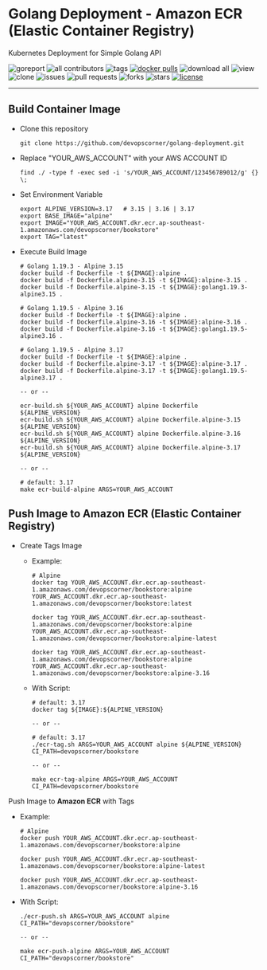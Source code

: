 # Golang Deployment - Amazon ECR (Elastic Container Registry)

Kubernetes Deployment for Simple Golang API

![goreport](https://goreportcard.com/badge/github.com/devopscorner/golang-deployment/src)
![all contributors](https://img.shields.io/github/contributors/devopscorner/golang-deployment)
![tags](https://img.shields.io/github/v/tag/devopscorner/golang-deployment?sort=semver)
[![docker pulls](https://img.shields.io/docker/pulls/devopscorner/bookstore.svg)](https://hub.docker.com/r/devopscorner/bookstore/)
![download all](https://img.shields.io/github/downloads/devopscorner/golang-deployment/total.svg)
![view](https://views.whatilearened.today/views/github/devopscorner/golang-deployment.svg)
![clone](https://img.shields.io/badge/dynamic/json?color=success&label=clone&query=count&url=https://github.com/devopscorner/golang-deployment/blob/master/clone.json?raw=True&logo=github)
![issues](https://img.shields.io/github/issues/devopscorner/golang-deployment)
![pull requests](https://img.shields.io/github/issues-pr/devopscorner/golang-deployment)
![forks](https://img.shields.io/github/forks/devopscorner/golang-deployment)
![stars](https://img.shields.io/github/stars/devopscorner/golang-deployment)
[![license](https://img.shields.io/github/license/devopscorner/golang-deployment)](https://img.shields.io/github/license/devopscorner/golang-deployment)

---

## Build Container Image

- Clone this repository

  ```
  git clone https://github.com/devopscorner/golang-deployment.git
  ```

- Replace "YOUR_AWS_ACCOUNT" with your AWS ACCOUNT ID

  ```
  find ./ -type f -exec sed -i 's/YOUR_AWS_ACCOUNT/123456789012/g' {} \;
  ```

- Set Environment Variable

  ```
  export ALPINE_VERSION=3.17   # 3.15 | 3.16 | 3.17
  export BASE_IMAGE="alpine"
  export IMAGE="YOUR_AWS_ACCOUNT.dkr.ecr.ap-southeast-1.amazonaws.com/devopscorner/bookstore"
  export TAG="latest"
  ```

- Execute Build Image

  ```
  # Golang 1.19.3 - Alpine 3.15
  docker build -f Dockerfile -t ${IMAGE}:alpine .
  docker build -f Dockerfile.alpine-3.15 -t ${IMAGE}:alpine-3.15 .
  docker build -f Dockerfile.alpine-3.15 -t ${IMAGE}:golang1.19.3-alpine3.15 .

  # Golang 1.19.5 - Alpine 3.16
  docker build -f Dockerfile -t ${IMAGE}:alpine .
  docker build -f Dockerfile.alpine-3.16 -t ${IMAGE}:alpine-3.16 .
  docker build -f Dockerfile.alpine-3.16 -t ${IMAGE}:golang1.19.5-alpine3.16 .

  # Golang 1.19.5 - Alpine 3.17
  docker build -f Dockerfile -t ${IMAGE}:alpine .
  docker build -f Dockerfile.alpine-3.17 -t ${IMAGE}:alpine-3.17 .
  docker build -f Dockerfile.alpine-3.17 -t ${IMAGE}:golang1.19.5-alpine3.17 .

  -- or --

  ecr-build.sh ${YOUR_AWS_ACCOUNT} alpine Dockerfile ${ALPINE_VERSION}
  ecr-build.sh ${YOUR_AWS_ACCOUNT} alpine Dockerfile.alpine-3.15 ${ALPINE_VERSION}
  ecr-build.sh ${YOUR_AWS_ACCOUNT} alpine Dockerfile.alpine-3.16 ${ALPINE_VERSION}
  ecr-build.sh ${YOUR_AWS_ACCOUNT} alpine Dockerfile.alpine-3.17 ${ALPINE_VERSION}

  -- or --

  # default: 3.17
  make ecr-build-alpine ARGS=YOUR_AWS_ACCOUNT
  ```

## Push Image to Amazon ECR (Elastic Container Registry)

- Create Tags Image
  - Example:

    ```
    # Alpine
    docker tag YOUR_AWS_ACCOUNT.dkr.ecr.ap-southeast-1.amazonaws.com/devopscorner/bookstore:alpine YOUR_AWS_ACCOUNT.dkr.ecr.ap-southeast-1.amazonaws.com/devopscorner/bookstore:latest

    docker tag YOUR_AWS_ACCOUNT.dkr.ecr.ap-southeast-1.amazonaws.com/devopscorner/bookstore:alpine YOUR_AWS_ACCOUNT.dkr.ecr.ap-southeast-1.amazonaws.com/devopscorner/bookstore:alpine-latest

    docker tag YOUR_AWS_ACCOUNT.dkr.ecr.ap-southeast-1.amazonaws.com/devopscorner/bookstore:alpine YOUR_AWS_ACCOUNT.dkr.ecr.ap-southeast-1.amazonaws.com/devopscorner/bookstore:alpine-3.16
    ```

  - With Script:

    ```
    # default: 3.17
    docker tag ${IMAGE}:${ALPINE_VERSION}

    -- or --

    # default: 3.17
    ./ecr-tag.sh ARGS=YOUR_AWS_ACCOUNT alpine ${ALPINE_VERSION} CI_PATH=devopscorner/bookstore

    -- or --

    make ecr-tag-alpine ARGS=YOUR_AWS_ACCOUNT CI_PATH=devopscorner/bookstore
    ```

 Push Image to **Amazon ECR** with Tags

- Example:

    ```
    # Alpine
    docker push YOUR_AWS_ACCOUNT.dkr.ecr.ap-southeast-1.amazonaws.com/devopscorner/bookstore:alpine

    docker push YOUR_AWS_ACCOUNT.dkr.ecr.ap-southeast-1.amazonaws.com/devopscorner/bookstore:alpine-latest

    docker push YOUR_AWS_ACCOUNT.dkr.ecr.ap-southeast-1.amazonaws.com/devopscorner/bookstore:alpine-3.16
    ```

- With Script:

    ```
    ./ecr-push.sh ARGS=YOUR_AWS_ACCOUNT alpine CI_PATH="devopscorner/bookstore"

    -- or --

    make ecr-push-alpine ARGS=YOUR_AWS_ACCOUNT CI_PATH="devopscorner/bookstore"
    ```
